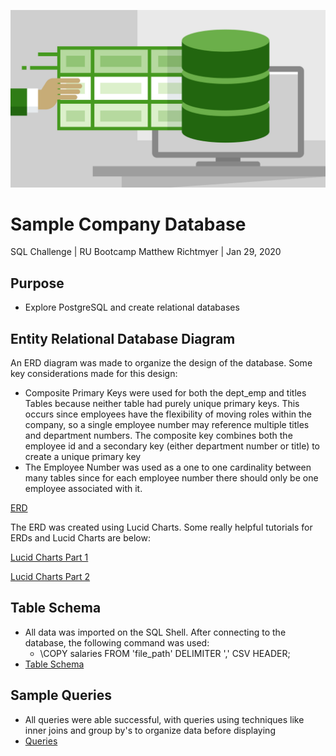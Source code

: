 ![](EmployeeSQL/images/database.jpg)

# Sample Company Database
SQL Challenge | RU Bootcamp
Matthew Richtmyer | Jan 29, 2020

## Purpose
* Explore PostgreSQL and create relational databases

## Entity Relational Database Diagram
An ERD diagram was made to organize the design of the database. Some key considerations made for this design:
  * Composite Primary Keys were used for both the dept_emp and titles Tables because neither table had purely unique primary keys. This occurs since employees have the flexibility of moving roles within the company, so a single employee number may reference multiple titles and department numbers. The composite key combines both the employee id and a secondary key (either department number or title) to create a unique primary key
  * The Employee Number was used as a one to one cardinality between many tables since for each employee number there should only be one employee associated with it.
  
[ERD](https://github.com/mrichtmyer/sql-challenge/blob/master/EmployeeSQL/images/ERD.pdf)

The ERD was created using Lucid Charts. Some really helpful tutorials for ERDs and Lucid Charts are below:

[Lucid Charts Part 1](https://www.youtube.com/watch?v=QpdhBUYk7Kk)

[Lucid Charts Part 2](https://www.youtube.com/watch?v=-CuY5ADwn24)

## Table Schema
* All data was imported on the SQL Shell. After connecting to the database, the following command was used:
  * \COPY salaries FROM 'file_path' DELIMITER ',' CSV HEADER;
* [Table Schema](https://github.com/mrichtmyer/sql-challenge/blob/master/EmployeeSQL/sql/table_schemata.sql)

## Sample Queries
* All queries were able successful, with queries using techniques like inner joins and group by's to organize data before displaying
* [Queries](https://github.com/mrichtmyer/sql-challenge/blob/master/EmployeeSQL/sql/query.sql)
